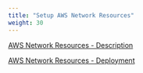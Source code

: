 ```yaml
---
title: "Setup AWS Network Resources"
weight: 30
---
```


[AWS Network Resources - Description](../30_setup_network_resources/1_network_resources.md)

[AWS Network Resources - Deployment](../30_setup_network_resources/2_Deployment.md)